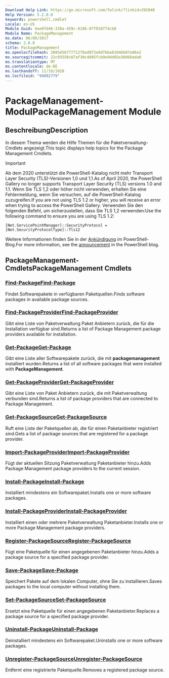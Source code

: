 ```yaml
---
Download Help Link: https://go.microsoft.com/fwlink/?linkid=392040
Help Version: 5.2.0.0
keywords: powershell,cmdlet
Locale: en-US
Module Guid: 4ae9fd46-338a-459c-8186-07f910774cb8
Module Name: PackageManagement
ms.date: 06/09/2017
schema: 2.0.0
title: PackageManagement
ms.openlocfilehash: 208545677771270ad8f2e9d76ba01046b07e86e2
ms.sourcegitcommit: 22c93550c87af30c4895fcb9e9dd65e30d60ada0
ms.translationtype: MT
ms.contentlocale: de-DE
ms.lasthandoff: 11/19/2020
ms.locfileid: "94892779"
---
```

# <span data-ttu-id="43ddf-103">PackageManagement-Modul</span><span class="sxs-lookup"><span data-stu-id="43ddf-103">PackageManagement Module</span></span>

## <span data-ttu-id="43ddf-104">Beschreibung</span><span class="sxs-lookup"><span data-stu-id="43ddf-104">Description</span></span>

<span data-ttu-id="43ddf-105">In diesem Thema werden die Hilfe Themen für die Paketverwaltung-Cmdlets angezeigt.</span><span class="sxs-lookup"><span data-stu-id="43ddf-105">This topic displays help topics for the Package Management Cmdlets.</span></span>

> [!IMPORTANT]
> <span data-ttu-id="43ddf-106">Ab dem 2020 unterstützt die PowerShell-Katalog nicht mehr Transport Layer Security (TLS)-Versionen 1,0 und 1,1.</span><span class="sxs-lookup"><span data-stu-id="43ddf-106">As of April 2020, the PowerShell Gallery no longer supports Transport Layer Security (TLS) versions 1.0 and 1.1.</span></span> <span data-ttu-id="43ddf-107">Wenn Sie TLS 1,2 oder höher nicht verwenden, erhalten Sie eine Fehlermeldung, wenn Sie versuchen, auf die PowerShell-Katalog zuzugreifen.</span><span class="sxs-lookup"><span data-stu-id="43ddf-107">If you are not using TLS 1.2 or higher, you will receive an error when trying to access the PowerShell Gallery.</span></span> <span data-ttu-id="43ddf-108">Verwenden Sie den folgenden Befehl, um sicherzustellen, dass Sie TLS 1,2 verwenden:</span><span class="sxs-lookup"><span data-stu-id="43ddf-108">Use the following command to ensure you are using TLS 1.2:</span></span>
>
> `[Net.ServicePointManager]::SecurityProtocol = [Net.SecurityProtocolType]::Tls12`
>
> <span data-ttu-id="43ddf-109">Weitere Informationen finden Sie in der [Ankündigung](https://devblogs.microsoft.com/powershell/powershell-gallery-tls-support/) im PowerShell-Blog.</span><span class="sxs-lookup"><span data-stu-id="43ddf-109">For more information, see the [announcement](https://devblogs.microsoft.com/powershell/powershell-gallery-tls-support/) in the PowerShell blog.</span></span>

## <span data-ttu-id="43ddf-110">PackageManagement-Cmdlets</span><span class="sxs-lookup"><span data-stu-id="43ddf-110">PackageManagement Cmdlets</span></span>

### [<span data-ttu-id="43ddf-111">Find-Package</span><span class="sxs-lookup"><span data-stu-id="43ddf-111">Find-Package</span></span>](Find-Package.md)
<span data-ttu-id="43ddf-112">Findet Softwarepakete in verfügbaren Paketquellen.</span><span class="sxs-lookup"><span data-stu-id="43ddf-112">Finds software packages in available package sources.</span></span>

### [<span data-ttu-id="43ddf-113">Find-PackageProvider</span><span class="sxs-lookup"><span data-stu-id="43ddf-113">Find-PackageProvider</span></span>](Find-PackageProvider.md)
<span data-ttu-id="43ddf-114">Gibt eine Liste von Paketverwaltung Paket Anbietern zurück, die für die Installation verfügbar sind.</span><span class="sxs-lookup"><span data-stu-id="43ddf-114">Returns a list of Package Management package providers available for installation.</span></span>

### [<span data-ttu-id="43ddf-115">Get-Package</span><span class="sxs-lookup"><span data-stu-id="43ddf-115">Get-Package</span></span>](Get-Package.md)
<span data-ttu-id="43ddf-116">Gibt eine Liste aller Softwarepakete zurück, die mit **packagemanagement** installiert wurden.</span><span class="sxs-lookup"><span data-stu-id="43ddf-116">Returns a list of all software packages that were installed with **PackageManagement**.</span></span>

### [<span data-ttu-id="43ddf-117">Get-PackageProvider</span><span class="sxs-lookup"><span data-stu-id="43ddf-117">Get-PackageProvider</span></span>](Get-PackageProvider.md)
<span data-ttu-id="43ddf-118">Gibt eine Liste von Paket Anbietern zurück, die mit Paketverwaltung verbunden sind.</span><span class="sxs-lookup"><span data-stu-id="43ddf-118">Returns a list of package providers that are connected to Package Management.</span></span>

### [<span data-ttu-id="43ddf-119">Get-PackageSource</span><span class="sxs-lookup"><span data-stu-id="43ddf-119">Get-PackageSource</span></span>](Get-PackageSource.md)
<span data-ttu-id="43ddf-120">Ruft eine Liste der Paketquellen ab, die für einen Paketanbieter registriert sind.</span><span class="sxs-lookup"><span data-stu-id="43ddf-120">Gets a list of package sources that are registered for a package provider.</span></span>

### [<span data-ttu-id="43ddf-121">Import-PackageProvider</span><span class="sxs-lookup"><span data-stu-id="43ddf-121">Import-PackageProvider</span></span>](Import-PackageProvider.md)
<span data-ttu-id="43ddf-122">Fügt der aktuellen Sitzung Paketverwaltung Paketanbieter hinzu.</span><span class="sxs-lookup"><span data-stu-id="43ddf-122">Adds Package Management package providers to the current session.</span></span>

### [<span data-ttu-id="43ddf-123">Install-Package</span><span class="sxs-lookup"><span data-stu-id="43ddf-123">Install-Package</span></span>](Install-Package.md)
<span data-ttu-id="43ddf-124">Installiert mindestens ein Softwarepaket.</span><span class="sxs-lookup"><span data-stu-id="43ddf-124">Installs one or more software packages.</span></span>

### [<span data-ttu-id="43ddf-125">Install-PackageProvider</span><span class="sxs-lookup"><span data-stu-id="43ddf-125">Install-PackageProvider</span></span>](Install-PackageProvider.md)
<span data-ttu-id="43ddf-126">Installiert einen oder mehrere Paketverwaltung Paketanbieter.</span><span class="sxs-lookup"><span data-stu-id="43ddf-126">Installs one or more Package Management package providers.</span></span>

### [<span data-ttu-id="43ddf-127">Register-PackageSource</span><span class="sxs-lookup"><span data-stu-id="43ddf-127">Register-PackageSource</span></span>](Register-PackageSource.md)
<span data-ttu-id="43ddf-128">Fügt eine Paketquelle für einen angegebenen Paketanbieter hinzu.</span><span class="sxs-lookup"><span data-stu-id="43ddf-128">Adds a package source for a specified package provider.</span></span>

### [<span data-ttu-id="43ddf-129">Save-Package</span><span class="sxs-lookup"><span data-stu-id="43ddf-129">Save-Package</span></span>](Save-Package.md)
<span data-ttu-id="43ddf-130">Speichert Pakete auf dem lokalen Computer, ohne Sie zu installieren.</span><span class="sxs-lookup"><span data-stu-id="43ddf-130">Saves packages to the local computer without installing them.</span></span>

### [<span data-ttu-id="43ddf-131">Set-PackageSource</span><span class="sxs-lookup"><span data-stu-id="43ddf-131">Set-PackageSource</span></span>](Set-PackageSource.md)
<span data-ttu-id="43ddf-132">Ersetzt eine Paketquelle für einen angegebenen Paketanbieter.</span><span class="sxs-lookup"><span data-stu-id="43ddf-132">Replaces a package source for a specified package provider.</span></span>

### [<span data-ttu-id="43ddf-133">Uninstall-Package</span><span class="sxs-lookup"><span data-stu-id="43ddf-133">Uninstall-Package</span></span>](Uninstall-Package.md)
<span data-ttu-id="43ddf-134">Deinstalliert mindestens ein Softwarepaket.</span><span class="sxs-lookup"><span data-stu-id="43ddf-134">Uninstalls one or more software packages.</span></span>

### [<span data-ttu-id="43ddf-135">Unregister-PackageSource</span><span class="sxs-lookup"><span data-stu-id="43ddf-135">Unregister-PackageSource</span></span>](Unregister-PackageSource.md)
<span data-ttu-id="43ddf-136">Entfernt eine registrierte Paketquelle.</span><span class="sxs-lookup"><span data-stu-id="43ddf-136">Removes a registered package source.</span></span>
